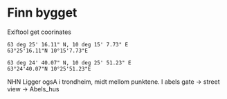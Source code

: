 # Finn bygget

Exiftool get coorinates

```
63 deg 25' 16.11" N, 10 deg 15' 7.73" E
63°25'16.11"N 10°15'7.73"E

63 deg 24' 40.07" N, 10 deg 25' 51.23" E
63°24'40.07"N 10°25'51.23"E

```

NHN Ligger ogsA i trondheim, midt mellom punktene. I abels gate -> street view -> Abels_hus
